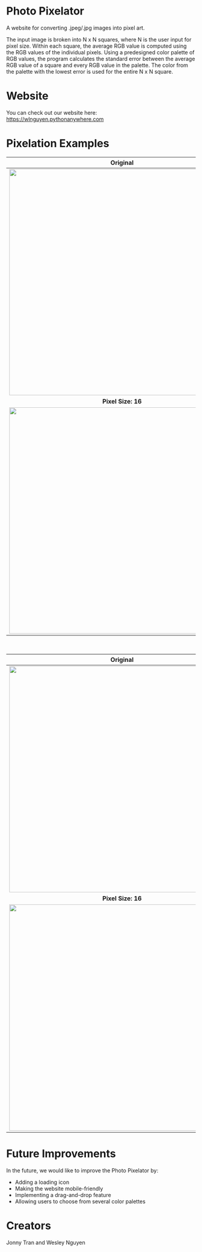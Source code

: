 # Photo Pixelator
A website for converting .jpeg/.jpg images into pixel art.

The input image is broken into N x N squares, where N is the user input for pixel size. Within each square, the average RGB value is computed using the RGB values of the individual pixels. Using a predesigned color palette of RGB values, the program calculates the standard error between the average RGB value of a square and every RGB value in the palette. The color from the palette with the lowest error is used for the entire N x N square.

# Website
You can check out our website here: <br>
https://wlnguyen.pythonanywhere.com

# Pixelation Examples
Original                   |  Pixel Size: 8
:-------------------------:|:-------------------------:
<img src="https://user-images.githubusercontent.com/61168867/132125796-b39cebf0-7804-468d-adbc-1caab2e8d0fd.jpg" width = "600">  |  <img src="https://user-images.githubusercontent.com/61168867/132125770-4ffcda56-52ca-48f2-9ebd-0c27c041d4f6.jpg" width = "600">
**Pixel Size: 16**         |  **Pixel Size: 32**
<img src="https://user-images.githubusercontent.com/61168867/132125818-4d8f5f62-773e-460e-a670-b018ee8d664e.jpg" width = "600">  |  <img src="https://user-images.githubusercontent.com/61168867/132125841-dafa7998-888c-4020-8bf6-d021ecf77914.jpg" width = "600">

<br>

Original                   |  Pixel Size: 8
:-------------------------:|:-------------------------:
<img src="https://user-images.githubusercontent.com/61168867/132125910-78e845e7-f61d-420f-8d8f-9395e11a22f9.jpg" width = "600">  |  <img src="https://user-images.githubusercontent.com/61168867/132125891-bff134a3-0617-49d6-8ed0-eff48c2536b7.jpg" width = "600">
**Pixel Size: 16**         |  **Pixel Size: 32**
<img src="https://user-images.githubusercontent.com/61168867/132125903-c9269ce8-2856-4ca6-a174-06bd4fa4f31a.jpg" width = "600">  |  <img src="https://user-images.githubusercontent.com/61168867/132125918-7fbbcf72-d1ee-4b87-b3a2-4894ca3c32c4.jpg" width = "600">

# Future Improvements
In the future, we would like to improve the Photo Pixelator by:
- Adding a loading icon
- Making the website mobile-friendly
- Implementing a drag-and-drop feature
- Allowing users to choose from several color palettes

# Creators
Jonny Tran and Wesley Nguyen
